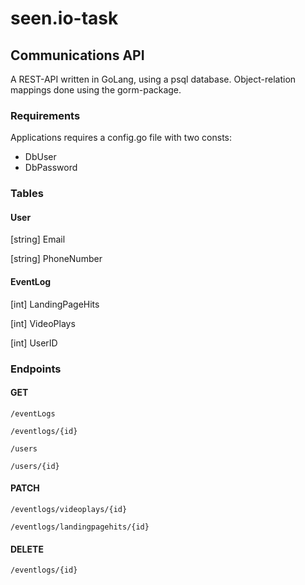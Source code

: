 # seen.io-task

## Communications API

A REST-API written in GoLang, using a psql database.
Object-relation mappings done using the gorm-package.

### Requirements
Applications requires a config.go file with two consts:

- DbUser
- DbPassword

### Tables

#### User

[string] Email

[string] PhoneNumber

#### EventLog

[int] LandingPageHits

[int] VideoPlays

[int] UserID

### Endpoints

#### GET

`/eventLogs` 

`/eventlogs/{id}`

`/users`

`/users/{id}`

#### PATCH

`/eventlogs/videoplays/{id}`

`/eventlogs/landingpagehits/{id}`

#### DELETE

`/eventlogs/{id}`

